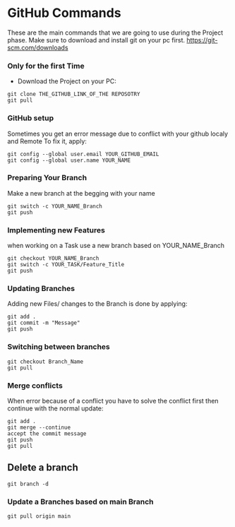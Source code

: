 
# GitHub Commands

These are the main commands that we are going to use during the Project phase.
Make sure to download and install git on your pc first.
https://git-scm.com/downloads

### Only for the first Time

- Download the Project on your PC:
```
git clone THE_GITHUB_LINK_OF_THE REPOSOTRY
git pull
```
### GitHub setup
Sometimes you get an error message due to conflict with your github localy and Remote
To fix it, apply: 

```
git config --global user.email YOUR_GITHUB_EMAIL
git config --global user.name YOUR_NAME
```

### Preparing Your Branch

Make a new branch at the begging with your name
```
git switch -c YOUR_NAME_Branch
git push
```
### Implementing new Features

when working on a Task use a new branch based on YOUR_NAME_Branch

```
git checkout YOUR_NAME_Branch 
git switch -c YOUR_TASK/Feature_Title
git push
```

### Updating Branches
Adding new Files/ changes to the Branch is done by applying:

```
git add .
git commit -m "Message"
git push
```
### Switching between branches

```
git checkout Branch_Name
git pull 
```

### Merge conflicts

When error because of a conflict you have to solve the conflict first then continue with the normal update:

```
git add .
git merge --continue
accept the commit message
git push
git pull
```

## Delete a branch

```
git branch -d 
```
### Update a Branches based on main Branch

```
git pull origin main  
```

